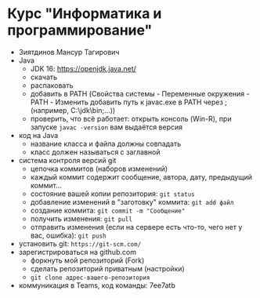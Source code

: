 # Курс "Информатика и программирование"

- Зиятдинов Мансур Тагирович
- Java
  - JDK 16: https://openjdk.java.net/
  - скачать
  - распаковать
  - добавить в PATH (Свойства системы - 
    Переменные окружения - PATH - Изменить
    добавить путь к javac.exe в PATH 
    через ; (например, C:\jdk\bin;...))
  - проверить, что всё работает:
    открыть консоль (Win-R),
    при запуске `javac -version` 
    вам выдаётся версия
- код на Java
  - название класса и файла должны 
    совпадать
  - класс должен называться с заглавной
- система контроля версий git
  - цепочка коммитов (наборов изменений)
  - каждый коммит содержит сообщение, автора, дату,
    предыдущий коммит...
  - состояние вашей копии репозитория:
    `git status`
  - добавление изменений в "заготовку" коммита:
    `git add файл`
  - создание коммита:
    `git commit -m "Сообщение"`
  - получить изменения:
    `git pull`
  - отправить изменения (если на сервере 
    есть что-то, чего нет у вас, ошибка):
    `git push`
- установить git: `https://git-scm.com/`
- зарегистрироваться на github.com
  - форкнуть мой репозиторий (Fork)
  - сделать репозиторий приватным (настройки)
  - `git clone адрес-вашего-репозитория`
- коммуникация в Teams, 
  код команды: 7ee7atb

